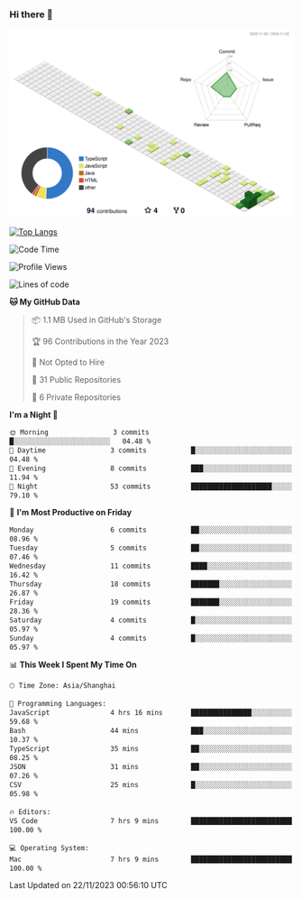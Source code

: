 ### Hi there 👋

![](./profile-3d-contrib/profile-green-animate.svg)

 

[![Top Langs](https://github-readme-stats.vercel.app/api/top-langs/?username=RunnningDogg)](https://github.com/anuraghazra/github-readme-stats)


 

<!--START_SECTION:waka-->
![Code Time](http://img.shields.io/badge/Code%20Time-7%20hrs%208%20mins-blue)

![Profile Views](http://img.shields.io/badge/Profile%20Views-303-blue)

![Lines of code](https://img.shields.io/badge/From%20Hello%20World%20I%27ve%20Written-187.9%20thousand%20lines%20of%20code-blue)

**🐱 My GitHub Data** 

> 📦 1.1 MB Used in GitHub's Storage 
 > 
> 🏆 96 Contributions in the Year 2023
 > 
> 🚫 Not Opted to Hire
 > 
> 📜 31 Public Repositories 
 > 
> 🔑 6 Private Repositories 
 > 
**I'm a Night 🦉** 

```text
🌞 Morning                3 commits           █░░░░░░░░░░░░░░░░░░░░░░░░   04.48 % 
🌆 Daytime                3 commits           █░░░░░░░░░░░░░░░░░░░░░░░░   04.48 % 
🌃 Evening                8 commits           ███░░░░░░░░░░░░░░░░░░░░░░   11.94 % 
🌙 Night                  53 commits          ████████████████████░░░░░   79.10 % 
```
📅 **I'm Most Productive on Friday** 

```text
Monday                   6 commits           ██░░░░░░░░░░░░░░░░░░░░░░░   08.96 % 
Tuesday                  5 commits           ██░░░░░░░░░░░░░░░░░░░░░░░   07.46 % 
Wednesday                11 commits          ████░░░░░░░░░░░░░░░░░░░░░   16.42 % 
Thursday                 18 commits          ███████░░░░░░░░░░░░░░░░░░   26.87 % 
Friday                   19 commits          ███████░░░░░░░░░░░░░░░░░░   28.36 % 
Saturday                 4 commits           █░░░░░░░░░░░░░░░░░░░░░░░░   05.97 % 
Sunday                   4 commits           █░░░░░░░░░░░░░░░░░░░░░░░░   05.97 % 
```


📊 **This Week I Spent My Time On** 

```text
🕑︎ Time Zone: Asia/Shanghai

💬 Programming Languages: 
JavaScript               4 hrs 16 mins       ███████████████░░░░░░░░░░   59.68 % 
Bash                     44 mins             ███░░░░░░░░░░░░░░░░░░░░░░   10.37 % 
TypeScript               35 mins             ██░░░░░░░░░░░░░░░░░░░░░░░   08.25 % 
JSON                     31 mins             ██░░░░░░░░░░░░░░░░░░░░░░░   07.26 % 
CSV                      25 mins             █░░░░░░░░░░░░░░░░░░░░░░░░   05.98 % 

🔥 Editors: 
VS Code                  7 hrs 9 mins        █████████████████████████   100.00 % 

💻 Operating System: 
Mac                      7 hrs 9 mins        █████████████████████████   100.00 % 
```


 Last Updated on 22/11/2023 00:56:10 UTC
<!--END_SECTION:waka-->
